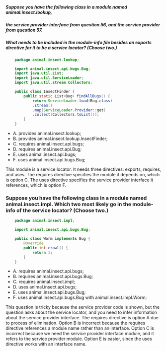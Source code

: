 ##### Suppose you have the following class in a module named animal.insect.lookup,
##### the service provider interface from question 56, and the service provider from question 57.
##### What needs to be included in the module-info file besides an exports directive for it to be a service locator? (Choose two.)


```java
    package animal.insect.lookup;

    import animal.insect.api.bugs.Bug;
    import java.util.List;
    import java.util.ServiceLoader;
    import java.util.stream.Collectors;

    public class InsectFinder {
        public static List˂Bug˃ findAllBugs() {
            return ServiceLoader.load(Bug.class)
            .stream()
            .map(ServiceLoader.Provider::get)
            .collect(Collectors.toList());
        }
    }

```
* A. provides animal.insect.lookup;
*  B. provides animal.insect.lookup.InsectFinder;
*  C. requires animal.insect.api.bugs;
*  D. requires animal.insect.api.Bug;
*  E. uses animal.insect.api.bugs;
*  F. uses animal.insect.api.bugs.Bug;

This module is a service locator. It needs three directives: exports, requires, and uses.
The requires directive specifies the module it depends on, which is option C.
The uses directive specifies the service provider interface it references, which is option F.

### Suppose you have the following class in a module named animal.insect.impl. Which two most likely go in the module-info of the service locator? (Choose two.)

```java
    package animal.insect.impl;

    import animal.insect.api.bugs.Bug;

    public class Worm implements Bug {
        @Override
        public int crawl() {
            return 1;
        }
    }
```

* A. requires animal.insect.api.bugs;
* B. requires animal.insect.api.bugs.Bug;
* C. requires animal.insect.impl;
* D. uses animal.insect.api.bugs;
* E. uses animal.insect.api.bugs.Bug;
* F. uses animal.insect.api.bugs.Bug with animal.insect.impl.Worm;

This question is tricky because the service provider code is shown,
but the question asks about the service locator, and you need to infer information about the service provider interface.
The requires directive is option A due to process of elimination.
Option B is incorrect because the requires directive references a module name rather than an interface.
Option C is incorrect because we need the service provider interface module, and it refers to the service provider module.
Option E is easier, since the uses directive works with an interface name.